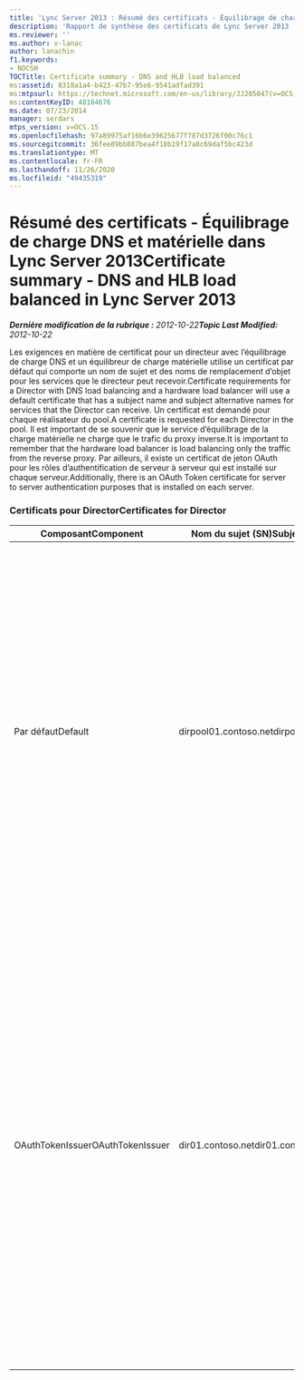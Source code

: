 ```yaml
---
title: 'Lync Server 2013 : Résumé des certificats - Équilibrage de charge DNS et matérielle'
description: 'Rapport de synthèse des certificats de Lync Server 2013 : DNS et HLB.'
ms.reviewer: ''
ms.author: v-lanac
author: lanachin
f1.keywords:
- NOCSH
TOCTitle: Certificate summary - DNS and HLB load balanced
ms:assetid: 8318a1a4-b423-47b7-95e6-9541adfad391
ms:mtpsurl: https://technet.microsoft.com/en-us/library/JJ205047(v=OCS.15)
ms:contentKeyID: 48184676
ms.date: 07/23/2014
manager: serdars
mtps_version: v=OCS.15
ms.openlocfilehash: 97a89975af16b6e39625677f787d3726f00c76c1
ms.sourcegitcommit: 36fee89bb887bea4f18b19f17a8c69daf5bc423d
ms.translationtype: MT
ms.contentlocale: fr-FR
ms.lasthandoff: 11/26/2020
ms.locfileid: "49435319"
---
```

# <a name="certificate-summary---dns-and-hlb-load-balanced-in-lync-server-2013"></a><span data-ttu-id="45052-103">Résumé des certificats - Équilibrage de charge DNS et matérielle dans Lync Server 2013</span><span class="sxs-lookup"><span data-stu-id="45052-103">Certificate summary - DNS and HLB load balanced in Lync Server 2013</span></span>

<div data-xmlns="http://www.w3.org/1999/xhtml">

<div class="topic" data-xmlns="http://www.w3.org/1999/xhtml" data-msxsl="urn:schemas-microsoft-com:xslt" data-cs="https://msdn.microsoft.com/">

<div data-asp="https://msdn2.microsoft.com/asp">



</div>

<div id="mainSection">

<div id="mainBody"><span data-ttu-id="45052-104">

<span> </span></span><span class="sxs-lookup"><span data-stu-id="45052-104">

<span> </span></span></span>

<span data-ttu-id="45052-105">_**Dernière modification de la rubrique :** 2012-10-22_</span><span class="sxs-lookup"><span data-stu-id="45052-105">_**Topic Last Modified:** 2012-10-22_</span></span>

<span data-ttu-id="45052-106">Les exigences en matière de certificat pour un directeur avec l’équilibrage de charge DNS et un équilibreur de charge matérielle utilise un certificat par défaut qui comporte un nom de sujet et des noms de remplacement d’objet pour les services que le directeur peut recevoir.</span><span class="sxs-lookup"><span data-stu-id="45052-106">Certificate requirements for a Director with DNS load balancing and a hardware load balancer will use a default certificate that has a subject name and subject alternative names for services that the Director can receive.</span></span> <span data-ttu-id="45052-107">Un certificat est demandé pour chaque réalisateur du pool.</span><span class="sxs-lookup"><span data-stu-id="45052-107">A certificate is requested for each Director in the pool.</span></span> <span data-ttu-id="45052-108">Il est important de se souvenir que le service d’équilibrage de la charge matérielle ne charge que le trafic du proxy inverse.</span><span class="sxs-lookup"><span data-stu-id="45052-108">It is important to remember that the hardware load balancer is load balancing only the traffic from the reverse proxy.</span></span> <span data-ttu-id="45052-109">Par ailleurs, il existe un certificat de jeton OAuth pour les rôles d’authentification de serveur à serveur qui est installé sur chaque serveur.</span><span class="sxs-lookup"><span data-stu-id="45052-109">Additionally, there is an OAuth Token certificate for server to server authentication purposes that is installed on each server.</span></span>

### <a name="certificates-for-director"></a><span data-ttu-id="45052-110">Certificats pour Director</span><span class="sxs-lookup"><span data-stu-id="45052-110">Certificates for Director</span></span>

<table>
<colgroup>
<col style="width: 25%" />
<col style="width: 25%" />
<col style="width: 25%" />
<col style="width: 25%" />
</colgroup>
<thead>
<tr class="header">
<th><span data-ttu-id="45052-111">Composant</span><span class="sxs-lookup"><span data-stu-id="45052-111">Component</span></span></th>
<th><span data-ttu-id="45052-112">Nom du sujet (SN)</span><span class="sxs-lookup"><span data-stu-id="45052-112">Subject name (SN)</span></span></th>
<th><span data-ttu-id="45052-113">Autres noms d’objet (SAN)</span><span class="sxs-lookup"><span data-stu-id="45052-113">Subject alternative names (SAN)</span></span></th>
<th><span data-ttu-id="45052-114">Commentaires</span><span class="sxs-lookup"><span data-stu-id="45052-114">Comments</span></span></th>
</tr>
</thead>
<tbody>
<tr class="odd">
<td><p><span data-ttu-id="45052-115">Par défaut</span><span class="sxs-lookup"><span data-stu-id="45052-115">Default</span></span></p></td>
<td><p><span data-ttu-id="45052-116">dirpool01.contoso.net</span><span class="sxs-lookup"><span data-stu-id="45052-116">dirpool01.contoso.net</span></span></p></td>
<td><p><span data-ttu-id="45052-117">dirpool01.contoso.net</span><span class="sxs-lookup"><span data-stu-id="45052-117">dirpool01.contoso.net</span></span></p>
<p><span data-ttu-id="45052-118">dir01.contoso.net</span><span class="sxs-lookup"><span data-stu-id="45052-118">dir01.contoso.net</span></span></p>
<p><span data-ttu-id="45052-119">dialin.contoso.com</span><span class="sxs-lookup"><span data-stu-id="45052-119">dialin.contoso.com</span></span></p>
<p><span data-ttu-id="45052-120">meet.contoso.com</span><span class="sxs-lookup"><span data-stu-id="45052-120">meet.contoso.com</span></span></p>
<p><span data-ttu-id="45052-121">lyncdiscoverinternal.contoso.com</span><span class="sxs-lookup"><span data-stu-id="45052-121">lyncdiscoverinternal.contoso.com</span></span></p>
<p><span data-ttu-id="45052-122">lyncdiscover.contoso.com</span><span class="sxs-lookup"><span data-stu-id="45052-122">lyncdiscover.contoso.com</span></span></p>
<p><span data-ttu-id="45052-123">(Facultatif) \*. contoso.com</span><span class="sxs-lookup"><span data-stu-id="45052-123">(Optionally) \*.contoso.com</span></span></p></td>
<td><p><span data-ttu-id="45052-124">Les certificats de réalisateur peuvent être demandés auprès d’une autorité de certification (CA) gérée en interne ou auprès d’une autorité de certification publique.</span><span class="sxs-lookup"><span data-stu-id="45052-124">Director certificates can be requested from either an internally managed certification authority (CA) or from a public CA.</span></span></p>
<p><span data-ttu-id="45052-125">Le directeur répond aux requêtes du proxy inverse dans le périmètre ou du serveur Edge.</span><span class="sxs-lookup"><span data-stu-id="45052-125">The Director responds to requests from the reverse proxy in the perimeter or from the Edge Server.</span></span> <span data-ttu-id="45052-126">Les clients internes n’utiliseront pas le directeur.</span><span class="sxs-lookup"><span data-stu-id="45052-126">Internal clients will not use the Director.</span></span></p>
<p><span data-ttu-id="45052-127">Ou une entrée de caractère générique pour les URL simples</span><span class="sxs-lookup"><span data-stu-id="45052-127">Or, a wildcard entry for the simple URLs</span></span></p></td>
</tr>
<tr class="even">
<td><p><span data-ttu-id="45052-128">OAuthTokenIssuer</span><span class="sxs-lookup"><span data-stu-id="45052-128">OAuthTokenIssuer</span></span></p></td>
<td><p><span data-ttu-id="45052-129">dir01.contoso.net</span><span class="sxs-lookup"><span data-stu-id="45052-129">dir01.contoso.net</span></span></p></td>
<td><p><span data-ttu-id="45052-130">Aucune entrée</span><span class="sxs-lookup"><span data-stu-id="45052-130">No Entry</span></span></p></td>
<td><div>

> [!IMPORTANT]  
> <span data-ttu-id="45052-131">Notez que la longueur de la clé minimum est de 1024, mais vous pouvez recevoir un avertissement indiquant que la longueur de la clé minimum recommandée est 2048 bits.</span><span class="sxs-lookup"><span data-stu-id="45052-131">Note that the minimum key length is 1024, but you may receive a warning that the minimum recommended key length is 2048 bits.</span></span>


</div>
<p><span data-ttu-id="45052-132">Le certificat OAuthTokenIssuer est un certificat à usage unique qui permet d’authentifier des serveurs dans un environnement à grande échelle et qui peut être demandé auprès d’une autorité de certification interne ou d’une autorité de certification publique.</span><span class="sxs-lookup"><span data-stu-id="45052-132">The OAuthTokenIssuer certificate is a single-purpose certificate for the purpose of authenticating servers in a large-scale environment, and can be requested from an internal CA or from a public CA.</span></span> <span data-ttu-id="45052-133">Le certificat est requis.</span><span class="sxs-lookup"><span data-stu-id="45052-133">The certificate is required.</span></span></p><span data-ttu-id="45052-134"></td>
</tr>
</tbody>
</table>


</div>

<span> </span>

</div>

</div>

</span><span class="sxs-lookup"><span data-stu-id="45052-134"></td>
</tr>
</tbody>
</table>


</div>

<span> </span>

</div>

</div>

</span></span></div>

